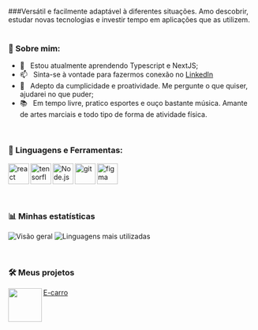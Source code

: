 <br/>
###Versátil e facilmente adaptável à diferentes situações. Amo descobrir, estudar novas tecnologias e investir tempo em aplicações que as utilizem. 
<br/>
<br/>
  
### 🧐 Sobre mim:

- 🌱 &nbsp; Estou atualmente aprendendo Typescript e NextJS; 
- 📫 &nbsp; Sinta-se à vontade para fazermos conexão no [LinkedIn](https://www.linkedin.com/in/igor-fabiano/)
- 💬 &nbsp; Adepto da cumplicidade e proatividade. Me pergunte o que quiser, ajudarei no que puder;
- 📚 &nbsp; Em tempo livre, pratico esportes e ouço bastante música. Amante de artes marciais e todo tipo de forma de atividade física.

<br>

### 🔨 Linguagens e Ferramentas:
<a href="https://react.dev" target="_blank"> <img align="left" src="https://cdn.jsdelivr.net/gh/devicons/devicon@latest/icons/react/react-original.svg" alt="react" height="42px"/> </a> 
<a href="https://typescriptlang.org" target="_blank"> <img align="left" src="https://cdn.jsdelivr.net/gh/devicons/devicon@latest/icons/typescript/typescript-plain.svg" alt="tensorflow" height="42px"/> </a> 
<a href="https://nodejs.org" target="_blank"><img align="left" alt="Node.js" height ="42px" src="https://cdn.jsdelivr.net/gh/devicons/devicon@latest/icons/nodejs/nodejs-original.svg"></a>
<a href="https://git-scm.com/" target="_blank"> <img src="https://cdn.jsdelivr.net/gh/devicons/devicon@latest/icons/tailwindcss/tailwindcss-original.svg" align="left" alt="git" height='42px'/> </a>
<a href="https://mui.com/" target="_blank"> <img src="https://cdn.jsdelivr.net/gh/devicons/devicon@latest/icons/materialui/materialui-original.svg" alt="figma" height='42px'/> </a>

<br>


### 📊 Minhas estatísticas
 ![Visão geral](https://github-readme-stats.vercel.app/api?username=igorf08&show_icons=true&theme=transparent)
 ![Linguagens mais utilizadas](https://github-readme-stats.vercel.app/api/top-langs/?username=igorf08&layout=compact&theme=transparent)
</a>

<br>

### 🛠️ Meus projetos
<a href="https://e-carro.vercel.app/"><img src="https://raw.githubusercontent.com/igorf08/Projeto-SouEnergy/main/src/assets/favicon.ico" height="68" align="left"> E-carro</a>
